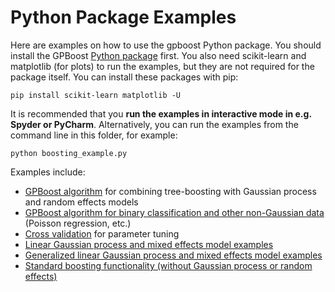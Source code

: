 Python Package Examples
=======================

Here are examples on how to use the gpboost Python package. You should install the GPBoost [Python package](https://github.com/fabsig/GPBoost/tree/master/python-package) first. You also need scikit-learn and matplotlib (for plots) to run the examples, but they are not required for the package itself. You can install these packages with pip:

```
pip install scikit-learn matplotlib -U
```

It is recommended that you **run the examples in interactive mode in e.g. Spyder or PyCharm**. Alternatively, you can run the examples from the command line in this folder, for example:

```
python boosting_example.py
```

Examples include:

  * [GPBoost algorithm](https://github.com/fabsig/GPBoost/tree/master/examples/python-guide/GPBoost_algorithm.py) for combining tree-boosting with Gaussian process and random effects models
  * [GPBoost algorithm for binary classification and other non-Gaussian data](https://github.com/fabsig/GPBoost/tree/master/examples/python-guide/classification_non_Gaussian_data.py) (Poisson regression, etc.)
  * [Cross validation](https://github.com/fabsig/GPBoost/tree/master/examples/python-guide/cross_validation.py) for parameter tuning
  * [Linear Gaussian process and mixed effects model examples](https://github.com/fabsig/GPBoost/tree/master/examples/python-guide/linear_Gaussian_process_mixed_effects_models.py)
  * [Generalized linear Gaussian process and mixed effects model examples](https://github.com/fabsig/GPBoost/tree/master/examples/python-guide/generalized_linear_Gaussian_process_mixed_effects_models.py)
  * [Standard boosting functionality (without Gaussian process or random  effects)](https://github.com/fabsig/GPBoost/tree/master/examples/python-guide/boosting.py)

